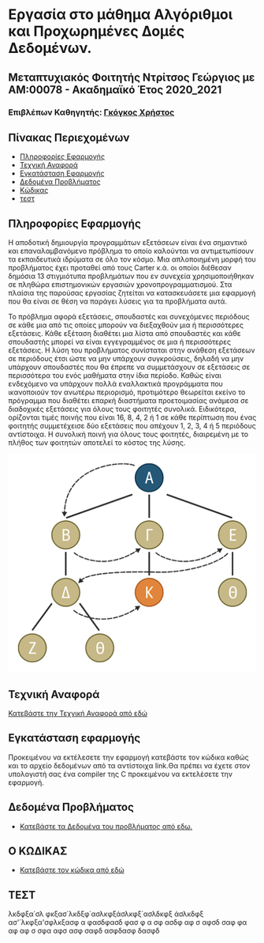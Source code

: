 # Εργασία στο μάθημα Αλγόριθμοι και Προχωρημένες Δομές Δεδομένων.
## Μεταπτυχιακός Φοιτητής Ντρίτσος Γεώργιος με ΑΜ:00078 - Ακαδημαϊκό Έτος 2020_2021
### Επιβλέπων Καθηγητής: [Γκόγκος Χρήστος](https://github.com/chgogos)


## Πίνακας Περιεχομένων
* [Πληροφορίες Εφαρμογής](https://github.com/DrG2020/00078_aadd_ett#%CF%80%CE%BB%CE%B7%CF%81%CE%BF%CF%86%CE%BF%CF%81%CE%AF%CE%B5%CF%82-%CE%B5%CF%86%CE%B1%CF%81%CE%BC%CE%BF%CE%B3%CE%AE%CF%82)
* [Τεχνική Αναφορά](https://github.com/DrG2020/00078_aadd_ett/blob/main/README.md#%CF%84%CE%B5%CF%87%CE%BD%CE%B9%CE%BA%CE%AE-%CE%B1%CE%BD%CE%B1%CF%86%CE%BF%CF%81%CE%AC)
* [Εγκατάσταση Εφαρμογής](https://github.com/DrG2020/00078_aadd_ett#%CE%B5%CE%B3%CE%BA%CE%B1%CF%84%CE%AC%CF%83%CF%84%CE%B1%CF%83%CE%B7-%CE%B5%CF%86%CE%B1%CF%81%CE%BC%CE%BF%CE%B3%CE%AE%CF%82)
* [Δεδομένα Προβλήματος](https://github.com/DrG2020/00078_aadd_ett#%CE%B4%CE%B5%CE%B4%CE%BF%CE%BC%CE%AD%CE%BD%CE%B1-%CF%80%CF%81%CE%BF%CE%B2%CE%BB%CE%AE%CE%BC%CE%B1%CF%84%CE%BF%CF%82)
* [Κώδικας](https://github.com/DrG2020/00078_aadd_ett/blob/main/README.md#%CE%BF-%CE%BA%CF%89%CE%B4%CE%B9%CE%BA%CE%B1%CF%83)
* [τεστ](https://github.com/DrG2020/00078_aadd_ett/blob/main/README.md#%CF%84%CE%B5%CF%83%CF%84)



## Πληροφορίες Εφαρμογής
Η αποδοτική δημιουργία προγραμμάτων εξετάσεων είναι ένα σημαντικό και επαναλαμβανόμενο πρόβλημα το οποίο καλούνται να αντιμετωπίσουν τα εκπαιδευτικά ιδρύματα σε όλο τον κόσμο. Μια απλοποιημένη μορφή του προβλήματος έχει προταθεί από τους Carter κ.ά. οι οποίοι διέθεσαν δημόσια 13 στιγμιότυπα προβλημάτων που εν συνεχεία χρησιμοποιήθηκαν σε πληθώρα επιστημονικών εργασιών χρονοπρογραμματισμού. Στα πλαίσια της παρούσας εργασίας ζητείται να κατασκευάσετε μια εφαρμογή που θα είναι σε θέση να παράγει λύσεις για τα προβλήματα αυτά.

Το πρόβλημα αφορά εξετάσεις, σπουδαστές και συνεχόμενες περιόδους σε κάθε μια από τις οποίες μπορούν να διεξαχθούν μια ή περισσότερες εξετάσεις. Κάθε εξέταση διαθέτει μια λίστα από σπουδαστές και κάθε σπουδαστής μπορεί να είναι εγγεγραμμένος σε μια ή περισσότερες εξετάσεις. Η λύση του προβλήματος συνίσταται στην ανάθεση εξετάσεων σε περιόδους έτσι ώστε να μην υπάρχουν συγκρούσεις, δηλαδή να μην υπάρχουν σπουδαστές που θα έπρεπε να συμμετάσχουν σε εξετάσεις σε περισσότερα του ενός μαθήματα στην ίδια περίοδο. Καθώς είναι ενδεχόμενο να υπάρχουν πολλά εναλλακτικά προγράμματα που ικανοποιούν τον ανωτέρω περιορισμό, προτιμότερο θεωρείται εκείνο το πρόγραμμα που διαθέτει επαρκή διαστήματα προετοιμασίας ανάμεσα σε διαδοχικές εξετάσεις για όλους τους φοιτητές συνολικά. Ειδικότερα, ορίζονται τιμές ποινής που είναι 16, 8, 4, 2 ή 1 σε κάθε περίπτωση που ένας φοιτητής συμμετέχεισε δύο εξετάσεις που απέχουν 1, 2, 3, 4 ή 5 περιόδους αντίστοιχα. Η συνολική ποινή για όλους τους φοιτητές, διαιρεμένη με το πλήθος των φοιτητών αποτελεί το κόστος της λύσης.

![GitHub Logo](https://github.com/DrG2020/00078_aadd_ett/blob/main/tabu.png)

## Τεχνική Αναφορά
[Κατεβάστε την Τεχνική Αναφορά από εδώ](https://github.com/DrG2020/00078_aadd_ett/blob/main/%CE%A4%CE%B5%CF%87%CE%BD%CE%B9%CE%BA%CE%B7%20%CE%B1%CE%BD%CE%B1%CF%86%CE%BF%CF%81%CE%B1.pdf)

## Εγκατάσταση εφαρμογής
Προκειμένου να εκτέλεσετε την εφαρμογή κατεβάστε τον κώδικα καθώς και το αρχείο δεδομένων από τα αντίστοιχα link.Θα πρέπει να έχετε στον υπολογιστή σας ένα compiler της C προκειμένου να εκτελέσετε την εφαρμογή.

## Δεδομένα Προβλήματος
* [Κατεβάστε τα Δεδομένα του προβλήματος από εδω.](https://github.com/DrG2020/00078_aadd_ett/blob/991c468853eb5b437b69c671b1ac7b5663abfa55/Data.txt)


## Ο ΚΩΔΙΚΑΣ
* [Κατεβάστε τον κώδικα από εδώ](https://github.com/DrG2020/00078_aadd_ett/blob/main/main.c)

## ΤΕΣΤ
λκδφξα΄σλ φκξασ΄λκδξφ΄ασλκφξάσλκφξ΄ασλδκφξ άσλκδφξ ασ'΄λκφξα'σφλκξασφ
α φασδφασδ
φασ
φ α
σφ 
ασδφ
αφ σ
αφσδ
σαφ
φα 
 αφ
 αφ σ
 σφα
 αφσ
 ασφ 
 σαφδ
 ασφδασφ
 δασφδ
 
